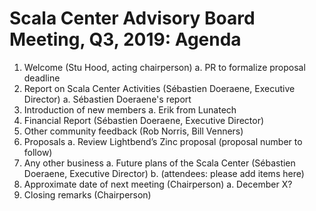 # Scala Center Advisory Board Meeting, Q3, 2019: Agenda

1. Welcome (Stu Hood, acting chairperson)
  a. PR to formalize proposal deadline
2. Report on Scala Center Activities (Sébastien Doeraene, Executive Director)
  a. Sébastien Doeraene's report
3. Introduction of new members
  a. Erik from Lunatech
4. Financial Report (Sébastien Doeraene, Executive Director)
5. Other community feedback (Rob Norris, Bill Venners)
6. Proposals
  a. Review Lightbend’s Zinc proposal (proposal number to follow)
7. Any other business
  a. Future plans of the Scala Center (Sébastien Doeraene, Executive Director)
  b. (attendees: please add items here)
8. Approximate date of next meeting (Chairperson)
  a. December X?
9. Closing remarks (Chairperson)
